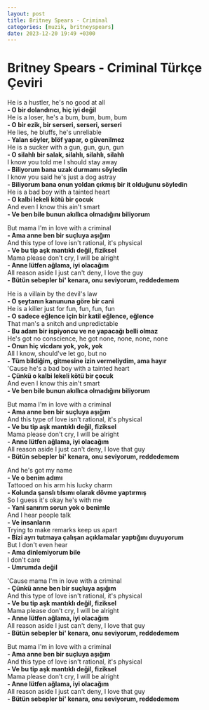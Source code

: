 ```yaml
---
layout: post
title: Britney Spears - Criminal
categories: [muzik, britneyspears]
date: 2023-12-20 19:49 +0300
---
```


# Britney Spears - Criminal Türkçe Çeviri

He is a hustler, he's no good at all <br>
**- O bir dolandırıcı, hiç iyi değil <br>**
He is a loser, he's a bum, bum, bum, bum <br>
**- O bir ezik, bir serseri, serseri, serseri <br>**
He lies, he bluffs, he's unreliable <br>
**- Yalan söyler, blöf yapar, o güvenilmez <br>**
He is a sucker with a gun, gun, gun, gun <br>
**- O silahlı bir salak, silahlı, silahlı, silahlı <br>**
I know you told me I should stay away <br>
**- Biliyorum bana uzak durmamı söyledin <br>**
I know you said he's just a dog astray <br>
**- Biliyorum bana onun yoldan çıkmış bir it olduğunu söyledin <br>**
He is a bad boy with a tainted heart <br>
**- O kalbi lekeli kötü bir çocuk <br>**
And even I know this ain't smart <br>
**- Ve ben bile bunun akıllıca olmadığını biliyorum**

But mama I'm in love with a criminal <br>
**- Ama anne ben bir suçluya aşığım <br>**
And this type of love isn't rational, it's physical <br>
**- Ve bu tip aşk mantıklı değil, fiziksel <br>**
Mama please don't cry, I will be alright <br>
**- Anne lütfen ağlama, iyi olacağım <br>**
All reason aside I just can't deny, I love the guy <br>
**- Bütün sebepler bi' kenara, onu seviyorum, reddedemem**

He is a villain by the devil's law <br>
**- O şeytanın kanununa göre bir cani <br>**
He is a killer just for fun, fun, fun, fun <br>
**- O sadece eğlence için bir katil eğlence, eğlence <br>**
That man's a snitch and unpredictable <br>
**- Bu adam bir ispiyoncu ve ne yapacağı belli olmaz <br>**
He's got no conscience, he got none, none, none, none <br>
**- Onun hiç vicdanı yok, yok, yok <br>**
All I know, should've let go, but no <br>
**- Tüm bildiğim, gitmesine izin vermeliydim, ama hayır <br>**
'Cause he's a bad boy with a tainted heart <br>
**- Çünkü o kalbi lekeli kötü bir çocuk<br>**
And even I know this ain't smart <br>
**- Ve ben bile bunun akıllıca olmadığını biliyorum <br>**

But mama I'm in love with a criminal <br>
**- Ama anne ben bir suçluya aşığım <br>**
And this type of love isn't rational, it's physical <br>
**- Ve bu tip aşk mantıklı değil, fiziksel <br>**
Mama please don't cry, I will be alright <br>
**- Anne lütfen ağlama, iyi olacağım <br>**
All reason aside I just can't deny, I love that guy <br>
**- Bütün sebepler bi' kenara, onu seviyorum, reddedemem**

And he's got my name <br>
**- Ve o benim adımı <br>**
Tattooed on his arm his lucky charm <br>
**- Kolunda şanslı tılsımı olarak dövme yaptırmış <br>**
So I guess it's okay he's with me <br>
**- Yani sanırım sorun yok o benimle <br>**
And I hear people talk <br>
**- Ve insanların <br>**
Trying to make remarks keep us apart <br>
**- Bizi ayrı tutmaya çalışan açıklamalar yaptığını duyuyorum <br>**
But I don't even hear <br>
**- Ama dinlemiyorum bile <br>**
I don't care <br>
**- Umrumda değil <br>**

'Cause mama I'm in love with a criminal <br>
**- Çünkü anne ben bir suçluya aşığım <br>**
And this type of love isn't rational, it's physical <br>
**- Ve bu tip aşk mantıklı değil, fiziksel <br>**
Mama please don't cry, I will be alright <br>
**- Anne lütfen ağlama, iyi olacağım <br>**
All reason aside I just can't deny, I love that guy <br>
**- Bütün sebepler bi' kenara, onu seviyorum, reddedemem**

But mama I'm in love with a criminal <br>
**- Ama anne ben bir suçluya aşığım <br>**
And this type of love isn't rational, it's physical <br>
**- Ve bu tip aşk mantıklı değil, fiziksel <br>**
Mama please don't cry, I will be alright <br>
**- Anne lütfen ağlama, iyi olacağım <br>**
All reason aside I just can't deny, I love that guy <br>
**- Bütün sebepler bi' kenara, onu seviyorum, reddedemem**
